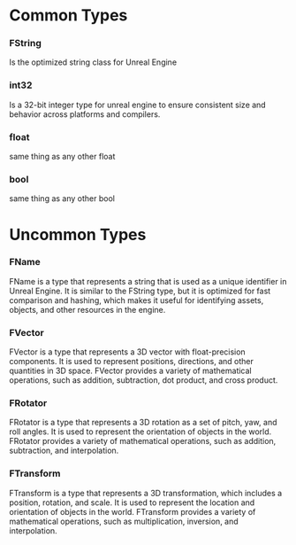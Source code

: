 # Common Types
### FString
Is the optimized string class for Unreal Engine
### int32
Is a 32-bit integer type for unreal engine to ensure consistent size and behavior across platforms and compilers.
### float
same thing as any other float
### bool
same thing as any other bool

# Uncommon Types
### FName
FName is a type that represents a string that is used as a unique identifier in Unreal Engine. It is similar to the FString type, but it is optimized for fast comparison and hashing, which makes it useful for identifying assets, objects, and other resources in the engine.
### FVector
FVector is a type that represents a 3D vector with float-precision components. It is used to represent positions, directions, and other quantities in 3D space. FVector provides a variety of mathematical operations, such as addition, subtraction, dot product, and cross product.
### FRotator
FRotator is a type that represents a 3D rotation as a set of pitch, yaw, and roll angles. It is used to represent the orientation of objects in the world. FRotator provides a variety of mathematical operations, such as addition, subtraction, and interpolation.
### FTransform
FTransform is a type that represents a 3D transformation, which includes a position, rotation, and scale. It is used to represent the location and orientation of objects in the world. FTransform provides a variety of mathematical operations, such as multiplication, inversion, and interpolation.